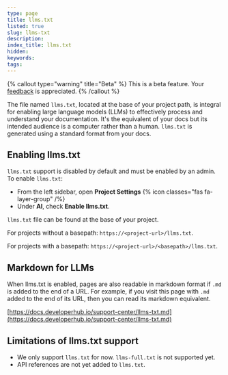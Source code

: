 ```yaml
---
type: page
title: llms.txt
listed: true
slug: llms-txt
description: 
index_title: llms.txt
hidden: 
keywords: 
tags: 
---
```


{% callout type="warning" title="Beta" %}
This is a beta feature. Your [feedback](/support-center/contact-us) is appreciated.
{% /callout %}

The file named `llms.txt`, located at the base of your project path, is integral for enabling large language models (LLMs) to effectively process and understand your documentation. It's the equivalent of your docs but its intended audience is a computer rather than a human. `llms.txt` is generated using a standard format from your docs.

## Enabling llms.txt

`llms.txt` support is disabled by default and must be enabled by an admin. To enable `llms.txt`:

- From the left sidebar, open **Project Settings** {% icon classes="fas fa-layer-group" /%} 
- Under **AI**, check **Enable llms.txt**.

`llms.txt` file can be found at the base of your project.

For projects without a basepath: `https://<project-url>/llms.txt`.

For projects with a basepath: `https://<project-url>/<basepath>/llms.txt`.

## Markdown for LLMs

When llms.txt is enabled, pages are also readable in markdown format if `.md` is added to the end of a URL. For example, if you visit this page with `.md` added to the end of its URL, then you can read its markdown equivalent.

[https://docs.developerhub.io/support-center/llms-txt.md](https://docs.developerhub.io/support-center/llms-txt.md)

## Limitations of llms.txt support

- We only support `llms.txt` for now. `llms-full.txt` is not supported yet.
- API references are not yet added to `llms.txt`.